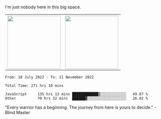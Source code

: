 I'm just nobody here in this big space.
<table>
  <tr>
    <th>
        <img height="175em" src="https://github-readme-stats.vercel.app/api/top-langs/?username=introbond&hide=css,html&layout=compact&theme=nord" />
    </th>
    <th><img height="175em" src="https://github-readme-stats.vercel.app/api/?username=introbond&theme=nord&show_icons=true&hide_border=true&&count_private=true&include_all_commits=true" /></th>
  </tr>
</table>

<!--START_SECTION:waka-->

```text
From: 18 July 2022 - To: 21 November 2022

Total Time: 271 hrs 10 mins

JavaScript     135 hrs 13 mins ████████████▒░░░░░░░░░░░░   49.87 %
Other          70 hrs 32 mins  ██████▓░░░░░░░░░░░░░░░░░░   26.02 %
```

<!--END_SECTION:waka-->

"Every warrior has a beginning. The journey from here is yours to decide."  -Blind Master
